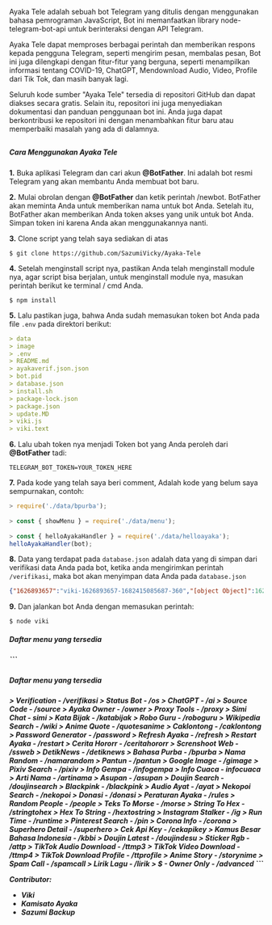<p>Ayaka Tele adalah sebuah bot Telegram yang ditulis dengan menggunakan bahasa pemrograman JavaScript, Bot ini memanfaatkan library node-telegram-bot-api untuk berinteraksi dengan API Telegram.

Ayaka Tele dapat memproses berbagai perintah dan memberikan respons kepada pengguna Telegram, seperti mengirim pesan, membalas pesan, Bot ini juga dilengkapi dengan fitur-fitur yang berguna, seperti menampilkan informasi tentang COVID-19, ChatGPT, Mendownload Audio, Video, Profile dari Tik Tok, dan masih banyak lagi.

Seluruh kode sumber "Ayaka Tele" tersedia di repositori GitHub dan dapat diakses secara gratis. Selain itu, repositori ini juga menyediakan dokumentasi dan panduan penggunaan bot ini. Anda juga dapat berkontribusi ke repositori ini dengan menambahkan fitur baru atau memperbaiki masalah yang ada di dalamnya.</p>

##

<h5> Cara Menggunakan Ayaka Tele</h5>

<p><b>1.</b> Buka aplikasi Telegram dan cari akun <b>@BotFather</b>. Ini adalah bot resmi Telegram yang akan membantu Anda membuat bot baru.</p>



<p><b>2.</b> Mulai obrolan dengan <b>@BotFather</b> dan ketik perintah /newbot. BotFather akan meminta Anda untuk memberikan nama untuk bot Anda. Setelah itu, BotFather akan memberikan Anda token akses yang unik untuk bot Anda. Simpan token ini karena Anda akan menggunakannya nanti.</p>



<p> <b>3.</b> Clone script yang telah saya sediakan di atas</p>

```
$ git clone https://github.com/SazumiVicky/Ayaka-Tele
```



<p><b>4.</b> Setelah menginstall script nya, pastikan Anda telah menginstall module nya, agar script bisa berjalan, untuk menginstall module nya, masukan perintah berikut ke terminal / cmd Anda.</p>

```
$ npm install
```
<p><b>5.</b> Lalu pastikan juga, bahwa Anda sudah memasukan token bot Anda pada file <code>.env</code> pada direktori berikut:</p>

```yaml
> data
> image
> .env
> README.md
> ayakaverif.json.json
> bot.pid
> database.json
> install.sh
> package-lock.json
> package.json
> update.MD
> viki.js
> viki.text
```
<p><b>6.</b> Lalu ubah token nya menjadi Token bot yang Anda peroleh dari <b>@BotFather</b> tadi:
  
```
TELEGRAM_BOT_TOKEN=YOUR_TOKEN_HERE
```
  
<p><b>7.</b> Pada kode yang telah saya beri comment, Adalah kode yang belum saya sempurnakan, contoh:
  
```javascript
> require('./data/bpurba');
  
> const { showMenu } = require('./data/menu');
  
> const { helloAyakaHandler } = require('./data/helloayaka');
helloAyakaHandler(bot);
```
<p><b>8.</b> Data yang terdapat pada <code>database.json</code> adalah data yang di simpan dari verifikasi data Anda pada bot, ketika anda mengirimkan perintah <code>/verifikasi</code>, maka bot akan menyimpan data Anda pada <code>database.json</code>

```json
{"1626893657":"viki-1626893657-1682415085687-360","[object Object]":1626893657,"5941228478":"viki-5941228478-1682328941731-180"}
```
<p><b>9.</b> Dan jalankan bot Anda dengan memasukan perintah:</p>

```
$ node viki
```
<h5>Daftar menu yang tersedia<h5>
```
<h5>Daftar menu yang tersedia<h5>
> Verification - /verifikasi
> Status Bot - /os
> ChatGPT - /ai
> Source Code - /source
> Ayaka Owner - /owner
> Proxy Tools - /proxy
> Simi Chat - simi
> Kata Bijak - /katabijak
> Robo Guru - /roboguru
> Wikipedia Search - /wiki
> Anime Quote - /quotesanime
> Caklontong - /caklontong
> Password Generator - /password
> Refresh Ayaka - /refresh
> Restart Ayaka - /restart
> Cerita Hororr - /ceritahororr
> Screnshoot Web - /ssweb
> DetikNews - /detiknews
> Bahasa Purba - /bpurba
> Nama Random - /namarandom
> Pantun - /pantun
> Google Image - /gimage
> Pixiv Search - /pixiv
> Info Gempa - /infogempa
> Info Cuaca - infocuaca
> Arti Nama - /artinama
> Asupan - /asupan
> Doujin Search - /doujinsearch
> Blackpink - /blackpink
> Audio Ayat - /ayat
> Nekopoi Search - /nekopoi
> Donasi - /donasi
> Peraturan Ayaka - /rules
> Random People - /people
> Teks To Morse - /morse
> String To Hex - /stringtohex
> Hex To String - /hextostring
> Instagram Stalker - /ig
> Run Time - /runtime
> Pinterest Search - /pin
> Corona Info - /corona
> Superhero Detail - /superhero
> Cek Api Key - /cekapikey
> Kamus Besar Bahasa Indonesia - /kbbi
> Doujin Latest - /doujindesu
> Sticker Rgb - /attp
> TikTok Audio Download - /ttmp3
> TikTok Video Download - /ttmp4
> TikTok Download Profile - /ttprofile
> Anime Story - /storynime
> Spam Call - /spamcall
> Lirik Lagu - /lirik
> $ - Owner Only - /advanced
```

<b>Contributor:</b>

- Viki
- Kamisato Ayaka
- Sazumi Backup

